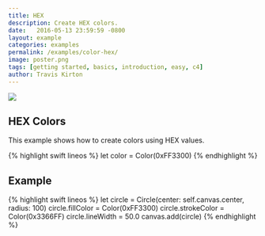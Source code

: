 ```yaml
---
title: HEX
description: Create HEX colors.
date:   2016-05-13 23:59:59 -0800
layout: example
categories: examples
permalink: /examples/color-hex/
image: poster.png
tags: [getting started, basics, introduction, easy, c4]
author: Travis Kirton
---
```

![](hex.png)

## HEX Colors
This example shows how to create colors using HEX values.

{% highlight swift lineos %}
let color = Color(0xFF3300)
{% endhighlight %}

## Example
{% highlight swift lineos %}
let circle = Circle(center: self.canvas.center, radius: 100)
circle.fillColor = Color(0xFF3300)
circle.strokeColor = Color(0x3366FF)
circle.lineWidth = 50.0
canvas.add(circle)
{% endhighlight %}

